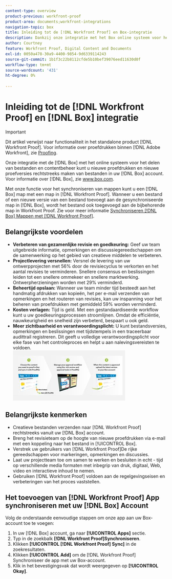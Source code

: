 ```yaml
---
content-type: overview
product-previous: workfront-proof
product-area: documents;workfront-integrations
navigation-topic: box
title: Inleiding tot de [!DNL Workfront Proof] en Box-integratie
description: Dankzij onze integratie met het Box online systeem voor het delen van bestanden en contentbeheer kunt u nieuwe proefdrukken en nieuwe proefversies rechtstreeks maken van bestanden in uw Box-account. Zie www.box.com voor meer informatie over Box.
author: Courtney
feature: Workfront Proof, Digital Content and Documents
exl-id: 0050a478-30a9-4400-9854-9d6339114243
source-git-commit: 1b1f3c22b8112cfde5b10bef39076eed11630d0f
workflow-type: tm+mt
source-wordcount: '431'
ht-degree: 0%

---
```


# Inleiding tot de [!DNL Workfront Proof] en [!DNL Box] integratie

>[!IMPORTANT]
>
>Dit artikel verwijst naar functionaliteit in het standalone product [!DNL Workfront Proof]. Voor informatie over proefdrukken binnen [!DNL Adobe Workfront], zie [Proofing](../../../review-and-approve-work/proofing/proofing.md).

Onze integratie met de [!DNL Box] met het online systeem voor het delen van bestanden en contentbeheer kunt u nieuwe proefdrukken en nieuwe proefversies rechtstreeks maken van bestanden in uw [!DNL Box] account. Voor informatie over [!DNL Box], zie www.box.com.

Met onze functie voor het synchroniseren van mappen kunt u een [!DNL Box] map met een map in [!DNL Workfront Proof]. Wanneer u een bestand of een nieuwe versie van een bestand toevoegt aan de gesynchroniseerde map in [!DNL Box], wordt het bestand ook toegevoegd aan de bijbehorende map in Workfront Proof. Zie voor meer informatie [Synchroniseren [!DNL Box] Mappen met [!DNL Workfront Proof]](../../../workfront-proof/wp-integrations/box/sycn-box-folder.md).

## Belangrijkste voordelen

* **Verbeteren van gezamenlijke revisie en goedkeuring:** Geef uw team uitgebreide informatie, opmerkingen en discussiegereedschappen om de samenwerking op het gebied van creatieve middelen te verbeteren.
* **Projectlevering versnellen:** Versnel de levering van uw ontwerpprojecten met 56% door de revisiecyclus te verkorten en het aantal revisies te verminderen. Snellere consensus en beslissingen leiden tot een snellere ommekeer en snellere marktwerking. Ontwerpherzieningen worden met 29% verminderd.
* **Beheertijd opslaan:** Wanneer uw team minder tijd besteedt aan het handmatig afdrukken van kopieën, het per e-mail verzenden van opmerkingen en het routeren van revisies, kan uw inspanning voor het beheren van proefdrukken met gemiddeld 59% worden verminderd.
* **Kosten verlagen:** Tijd is geld. Met een gestandaardiseerde workflow kunt u uw goedkeuringsprocessen stroomlijnen. Omdat de efficiëntie, nauwkeurigheid en snelheid zijn verbeterd, bespaart u ook geld.
* **Meer zichtbaarheid en verantwoordingsplicht:** U kunt bestandsversies, opmerkingen en beslissingen met tijdstempels in een traceerbaar audittrail registreren. Dit geeft u volledige verantwoordingsplicht voor elke fase van het controleproces en helpt u aan nalevingsvereisten te voldoen.\
   ![Box_and_ProofHQ_integration.jpg](assets/box-and-proofhq-integration-350x157.jpg)

## Belangrijkste kenmerken

* Creatieve bestanden verzenden naar [!DNL Workfront Proof] rechtstreeks vanuit uw [!DNL Box] account.
* Breng het revisieteam op de hoogte van nieuwe proefdrukken via e-mail met een koppeling naar het bestand in [!UICONTROL Box].
* Verstrek uw gebruikers van [!DNL Workfront Proof]De rijke gereedschappen voor markeringen, opmerkingen en discussies.
* Laat uw projectteam toe om samen te werken en besluiten in echt - tijd op verschillende media formaten met inbegrip van druk, digitaal, Web, video en interactieve inhoud te nemen.
* Gebruiken [!DNL Workfront Proof] voldoen aan de regelgevingseisen en verbeteringen van het proces vaststellen.

## Het toevoegen van [!DNL Workfront Proof] App synchroniseren met uw [!DNL Box] Account

Volg de onderstaande eenvoudige stappen om onze app aan uw Box-account toe te voegen:

1. In uw [!DNL Box] account, ga naar **[!UICONTROL Apps]** sectie.
1. Typ in de zoekbalk **[!DNL Workfront Proof]Synchroniseren**.
1. Klikken **[!UICONTROL [!DNL Workfront Proof] Sync]** in de zoekresultaten.
1. Klikken **[!UICONTROL Add]** om de [!DNL Workfront Proof] Synchroniseer de app met uw Box-account.
1. Klik in het bevestigingsvak dat wordt weergegeven op **[!UICONTROL Okay]**.


